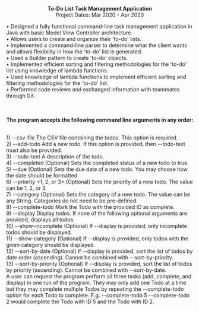<p align="center">
  <span><strong>To-Do List Task Management Application</strong></span>
  <br>
  <span>Project Dates: Mar 2020 - Apr 2020</span>
</p>
• Designed a fully functional command-line task management application in Java with basic Model View Controller architecture.
<br>
• Allows users to create and organize their 'to-do' lists.
<br>
• Implemented a command-line parser to determine what the client wants and allows flexibility in how the 'to-do' list is generated.
<br>
• Used a Builder pattern to create 'to-do' objects.
<br>
• Implemented efficient sorting and filtering methodologies for the 'to-do' list using knowledge of lambda functions.
<br>
• Used knowledge of lambda functions to implement efficient sorting and filtering methodologies for the 'to-do' list.
<br>
• Performed code reviews and exchanged information with teammates through Git.
<br>
<br>
<br>
<p align="center">
  <span><strong>The program accepts the following command line arguments in any order:</strong></span>
</p>
<br>
1) --csv-file <path/to/file>    The CSV file containing the todos. This option is required.
<br>
2) --add-todo Add a new todo.    If this option is provided, then --todo-text must also be provided.
<br>
3) --todo-text <description of todo>    A description of the todo.
<br>
4) --completed    (Optional) Sets the completed status of a new todo to true.
  <br>
5) --due <due date>    (Optional) Sets the due date of a new todo. You may choose how the date should be formatted.
  <br>
6) --priority <1, 2, or 3>    (Optional) Sets the priority of a new todo. The value can be 1, 2, or 3.
  <br>
7) --category <a category name>    (Optional) Sets the category of a new todo. The value can be any String. Categories do not need to be pre-defined.
  <br>
8) --complete-todo <id>    Mark the Todo with the provided ID as complete.
  <br>
9) --display Display todos.    If none of the following optional arguments are provided, displays all todos.
  <br>
10) --show-incomplete (Optional)    If --display is provided, only incomplete todos should be displayed.
  <br>
11) --show-category <category>    (Optional) If --display is provided, only todos with the given category should be displayed.
  <br>
12) --sort-by-date (Optional)    If --display is provided, sort the list of todos by date order (ascending). Cannot be combined with --sort-by-priority.
<br>
13) --sort-by-priority (Optional)    If --display is provided, sort the list of todos by priority (ascending). Cannot be combined with --sort-by-date.
<br>
A user can request the program perform all three tasks (add, complete, and display) in one run of the program. They may only add one Todo at a time but they may complete multiple Todos by repeating the --complete-todo option for each Todo to complete. E.g. --complete-todo 5 --complete-todo 2 would complete the Todo with ID 5 and the
Todo with ID 2.
